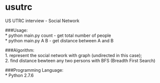 # usutrc
US UTRC interview - Social Network

###Usage: <br />
    * python main.py count - get total number of people <br />
    * python main.py A B   - get distance between A and B <br />
    
###Algorithm: <br />
    1. represent the social network with graph (undirected in this case); <br />
    2. find distance bewteen any two persons with BFS (Breadth First Search) <br />


###Programming Language: <br />
    * Python 2.7.6 <br />
